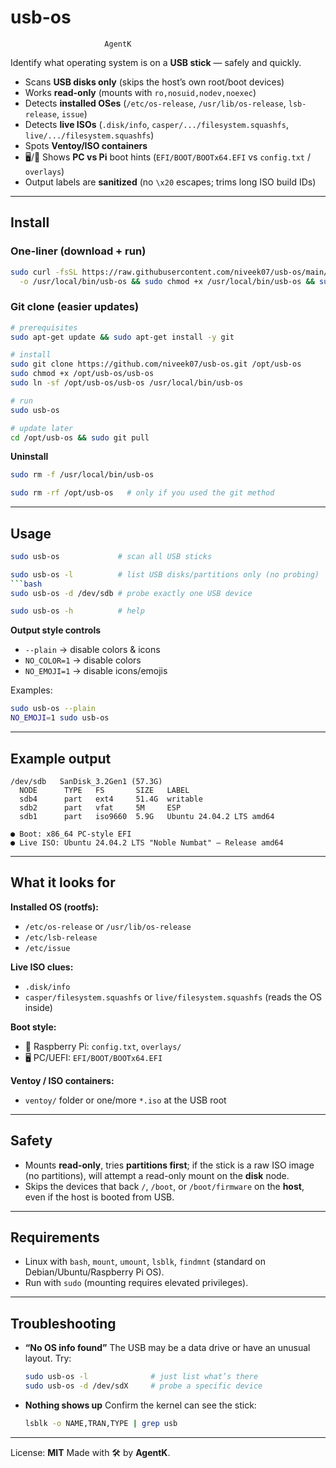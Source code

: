 # usb-os

```
                     AgentK
```

Identify what operating system is on a **USB stick** — safely and quickly.

*  Scans **USB disks only** (skips the host’s own root/boot devices)
*  Works **read-only** (mounts with `ro,nosuid,nodev,noexec`)
*  Detects **installed OSes** (`/etc/os-release`, `/usr/lib/os-release`, `lsb-release`, `issue`)
*  Detects **live ISOs** (`.disk/info`, `casper/.../filesystem.squashfs`, `live/.../filesystem.squashfs`)
*  Spots **Ventoy/ISO containers**
*  🖥️/🍓 Shows **PC vs Pi** boot hints (`EFI/BOOT/BOOTx64.EFI` vs `config.txt` / `overlays`)
*  Output labels are **sanitized** (no `\x20` escapes; trims long ISO build IDs)

---

## Install

### One-liner (download + run)

```bash
sudo curl -fsSL https://raw.githubusercontent.com/niveek07/usb-os/main/usb-os \
  -o /usr/local/bin/usb-os && sudo chmod +x /usr/local/bin/usb-os && sudo usb-os
```

### Git clone (easier updates)

```bash
# prerequisites
sudo apt-get update && sudo apt-get install -y git
```
```bash
# install
sudo git clone https://github.com/niveek07/usb-os.git /opt/usb-os
sudo chmod +x /opt/usb-os/usb-os
sudo ln -sf /opt/usb-os/usb-os /usr/local/bin/usb-os
```
```bash
# run
sudo usb-os
```
```bash
# update later
cd /opt/usb-os && sudo git pull
```

**Uninstall**

```bash
sudo rm -f /usr/local/bin/usb-os
```
```bash
sudo rm -rf /opt/usb-os   # only if you used the git method
```

---

## Usage

```bash
sudo usb-os             # scan all USB sticks
```
```bash
sudo usb-os -l          # list USB disks/partitions only (no probing)
```bash
sudo usb-os -d /dev/sdb # probe exactly one USB device
```
```bash
sudo usb-os -h          # help
```

**Output style controls**

* `--plain` → disable colors & icons
* `NO_COLOR=1` → disable colors
* `NO_EMOJI=1` → disable icons/emojis

Examples:

```bash
sudo usb-os --plain
NO_EMOJI=1 sudo usb-os
```

---

## Example output

```
/dev/sdb   SanDisk_3.2Gen1 (57.3G)
  NODE      TYPE   FS       SIZE   LABEL
  sdb4      part   ext4     51.4G  writable
  sdb2      part   vfat     5M     ESP
  sdb1      part   iso9660  5.9G   Ubuntu 24.04.2 LTS amd64

● Boot: x86_64 PC-style EFI
● Live ISO: Ubuntu 24.04.2 LTS "Noble Numbat" — Release amd64
```

---

## What it looks for

**Installed OS (rootfs):**

* `/etc/os-release` or `/usr/lib/os-release`
* `/etc/lsb-release`
* `/etc/issue`

**Live ISO clues:**

* `.disk/info`
* `casper/filesystem.squashfs` or `live/filesystem.squashfs` (reads the OS inside)

**Boot style:**

* 🍓 Raspberry Pi: `config.txt`, `overlays/`
* 🖥️ PC/UEFI: `EFI/BOOT/BOOTx64.EFI`

**Ventoy / ISO containers:**

* `ventoy/` folder or one/more `*.iso` at the USB root

---

## Safety

* Mounts **read-only**, tries **partitions first**; if the stick is a raw ISO image (no partitions), will attempt a read-only mount on the **disk** node.
* Skips the devices that back `/`, `/boot`, or `/boot/firmware` on the **host**, even if the host is booted from USB.

---

## Requirements

* Linux with `bash`, `mount`, `umount`, `lsblk`, `findmnt` (standard on Debian/Ubuntu/Raspberry Pi OS).
* Run with `sudo` (mounting requires elevated privileges).

---

## Troubleshooting

* **“No OS info found”**
  The USB may be a data drive or have an unusual layout. Try:

  ```bash
  sudo usb-os -l              # just list what’s there
  sudo usb-os -d /dev/sdX     # probe a specific device
  ```

* **Nothing shows up**
  Confirm the kernel can see the stick:

  ```bash
  lsblk -o NAME,TRAN,TYPE | grep usb
  ```

---

License: **MIT**
Made with 🛠️ by **AgentK**.

